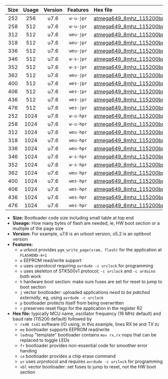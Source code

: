 |Size|Usage|Version|Features|Hex file|
|:-:|:-:|:-:|:-:|:--|
|252|256|u7.6|`w-u-jpr`|[atmega649_8mhz_115200bps_rxe0_txe1_ur_vbl.hex](https://raw.githubusercontent.com/stefanrueger/urboot/main//atmega649_8mhz_115200bps_rxe0_txe1_ur_vbl.hex)|
|258|512|u7.6|`w-u-jpr`|[atmega649_8mhz_115200bps_rxe0_txe1_lednop_ur_vbl.hex](https://raw.githubusercontent.com/stefanrueger/urboot/main//atmega649_8mhz_115200bps_rxe0_txe1_lednop_ur_vbl.hex)|
|312|512|u7.6|`weu-jpr`|[atmega649_8mhz_115200bps_rxe0_txe1_ee_ur_vbl.hex](https://raw.githubusercontent.com/stefanrueger/urboot/main//atmega649_8mhz_115200bps_rxe0_txe1_ee_ur_vbl.hex)|
|318|512|u7.6|`weu-jpr`|[atmega649_8mhz_115200bps_rxe0_txe1_ee_lednop_ur_vbl.hex](https://raw.githubusercontent.com/stefanrueger/urboot/main//atmega649_8mhz_115200bps_rxe0_txe1_ee_lednop_ur_vbl.hex)|
|336|512|u7.6|`weu-jpr`|[atmega649_8mhz_115200bps_rxe0_txe1_ee_lednop_fr_ur_vbl.hex](https://raw.githubusercontent.com/stefanrueger/urboot/main//atmega649_8mhz_115200bps_rxe0_txe1_ee_lednop_fr_ur_vbl.hex)|
|346|512|u7.6|`w-s-jpr`|[atmega649_8mhz_115200bps_rxe0_txe1_vbl.hex](https://raw.githubusercontent.com/stefanrueger/urboot/main//atmega649_8mhz_115200bps_rxe0_txe1_vbl.hex)|
|352|512|u7.6|`w-s-jpr`|[atmega649_8mhz_115200bps_rxe0_txe1_lednop_vbl.hex](https://raw.githubusercontent.com/stefanrueger/urboot/main//atmega649_8mhz_115200bps_rxe0_txe1_lednop_vbl.hex)|
|362|512|u7.6|`weu-jpr`|[atmega649_8mhz_115200bps_rxe0_txe1_ee_lednop_fr_ce_ur_vbl.hex](https://raw.githubusercontent.com/stefanrueger/urboot/main//atmega649_8mhz_115200bps_rxe0_txe1_ee_lednop_fr_ce_ur_vbl.hex)|
|400|512|u7.6|`wes-jpr`|[atmega649_8mhz_115200bps_rxe0_txe1_ee_vbl.hex](https://raw.githubusercontent.com/stefanrueger/urboot/main//atmega649_8mhz_115200bps_rxe0_txe1_ee_vbl.hex)|
|406|512|u7.6|`wes-jpr`|[atmega649_8mhz_115200bps_rxe0_txe1_ee_lednop_vbl.hex](https://raw.githubusercontent.com/stefanrueger/urboot/main//atmega649_8mhz_115200bps_rxe0_txe1_ee_lednop_vbl.hex)|
|436|512|u7.6|`wes-jpr`|[atmega649_8mhz_115200bps_rxe0_txe1_ee_lednop_fr_vbl.hex](https://raw.githubusercontent.com/stefanrueger/urboot/main//atmega649_8mhz_115200bps_rxe0_txe1_ee_lednop_fr_vbl.hex)|
|476|512|u7.6|`wes-jpr`|[atmega649_8mhz_115200bps_rxe0_txe1_ee_lednop_fr_ce_vbl.hex](https://raw.githubusercontent.com/stefanrueger/urboot/main//atmega649_8mhz_115200bps_rxe0_txe1_ee_lednop_fr_ce_vbl.hex)|
|252|1024|u7.6|`w-u-hpr`|[atmega649_8mhz_115200bps_rxe0_txe1_ur.hex](https://raw.githubusercontent.com/stefanrueger/urboot/main//atmega649_8mhz_115200bps_rxe0_txe1_ur.hex)|
|258|1024|u7.6|`w-u-hpr`|[atmega649_8mhz_115200bps_rxe0_txe1_lednop_ur.hex](https://raw.githubusercontent.com/stefanrueger/urboot/main//atmega649_8mhz_115200bps_rxe0_txe1_lednop_ur.hex)|
|312|1024|u7.6|`weu-hpr`|[atmega649_8mhz_115200bps_rxe0_txe1_ee_ur.hex](https://raw.githubusercontent.com/stefanrueger/urboot/main//atmega649_8mhz_115200bps_rxe0_txe1_ee_ur.hex)|
|318|1024|u7.6|`weu-hpr`|[atmega649_8mhz_115200bps_rxe0_txe1_ee_lednop_ur.hex](https://raw.githubusercontent.com/stefanrueger/urboot/main//atmega649_8mhz_115200bps_rxe0_txe1_ee_lednop_ur.hex)|
|336|1024|u7.6|`weu-hpr`|[atmega649_8mhz_115200bps_rxe0_txe1_ee_lednop_fr_ur.hex](https://raw.githubusercontent.com/stefanrueger/urboot/main//atmega649_8mhz_115200bps_rxe0_txe1_ee_lednop_fr_ur.hex)|
|346|1024|u7.6|`w-s-hpr`|[atmega649_8mhz_115200bps_rxe0_txe1.hex](https://raw.githubusercontent.com/stefanrueger/urboot/main//atmega649_8mhz_115200bps_rxe0_txe1.hex)|
|352|1024|u7.6|`w-s-hpr`|[atmega649_8mhz_115200bps_rxe0_txe1_lednop.hex](https://raw.githubusercontent.com/stefanrueger/urboot/main//atmega649_8mhz_115200bps_rxe0_txe1_lednop.hex)|
|362|1024|u7.6|`weu-hpr`|[atmega649_8mhz_115200bps_rxe0_txe1_ee_lednop_fr_ce_ur.hex](https://raw.githubusercontent.com/stefanrueger/urboot/main//atmega649_8mhz_115200bps_rxe0_txe1_ee_lednop_fr_ce_ur.hex)|
|400|1024|u7.6|`wes-hpr`|[atmega649_8mhz_115200bps_rxe0_txe1_ee.hex](https://raw.githubusercontent.com/stefanrueger/urboot/main//atmega649_8mhz_115200bps_rxe0_txe1_ee.hex)|
|406|1024|u7.6|`wes-hpr`|[atmega649_8mhz_115200bps_rxe0_txe1_ee_lednop.hex](https://raw.githubusercontent.com/stefanrueger/urboot/main//atmega649_8mhz_115200bps_rxe0_txe1_ee_lednop.hex)|
|436|1024|u7.6|`wes-hpr`|[atmega649_8mhz_115200bps_rxe0_txe1_ee_lednop_fr.hex](https://raw.githubusercontent.com/stefanrueger/urboot/main//atmega649_8mhz_115200bps_rxe0_txe1_ee_lednop_fr.hex)|
|476|1024|u7.6|`wes-hpr`|[atmega649_8mhz_115200bps_rxe0_txe1_ee_lednop_fr_ce.hex](https://raw.githubusercontent.com/stefanrueger/urboot/main//atmega649_8mhz_115200bps_rxe0_txe1_ee_lednop_fr_ce.hex)|

- **Size:** Bootloader code size including small table at top end
- **Useage:** How many bytes of flash are needed, ie, HW boot section or a multiple of the page size
- **Version:** For example, u7.6 is an urboot version, o5.2 is an optiboot version
- **Features:**
  + `w` urboot provides `pgm_write_page(sram, flash)` for the application at `FLASHEND-4+1`
  + `e` EEPROM read/write support
  + `u` uses urprotocol requiring `avrdude -c urclock` for programming
  + `s` uses skeleton of STK500v1 protocol; `-c urclock` and `-c arduino` both work
  + `h` hardware boot section: make sure fuses are set for reset to jump to boot section
  + `j` vector bootloader: uploaded applications *need to be patched externally*, eg, using `avrdude -c urclock`
  + `p` bootloader protects itself from being overwritten
  + `r` preserves reset flags for the application in the register R2
- **Hex file:** typically MCU name, oscillator frequency (16 MHz default) and baud rate (115200 default) followed by
  + `rxd0 txd1` software I/O using, in this example, lines RX `D0` and TX `D1`
  + `ee` bootloader supports EEPROM read/write
  + `lednop` "template" bootloader contains `mov rx,rx` nops that can be replaced to toggle LEDs
  + `fr` bootloader provides non-essential code for smoother error handing
  + `ce` bootloader provides a chip erase command
  + `ur` uses urprotocol and requires `avrdude -c urclock` for programming
  + `vbl` vector bootloader: set fuses to jump to reset, not the HW boot section
